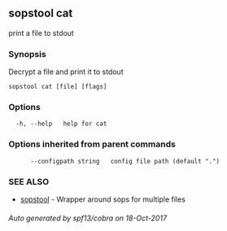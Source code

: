 ## sopstool cat

print a file to stdout

### Synopsis


Decrypt a file and print it to stdout

```
sopstool cat [file] [flags]
```

### Options

```
  -h, --help   help for cat
```

### Options inherited from parent commands

```
      --configpath string   config file path (default ".")
```

### SEE ALSO
* [sopstool](sopstool.md)	 - Wrapper around sops for multiple files

###### Auto generated by spf13/cobra on 18-Oct-2017
